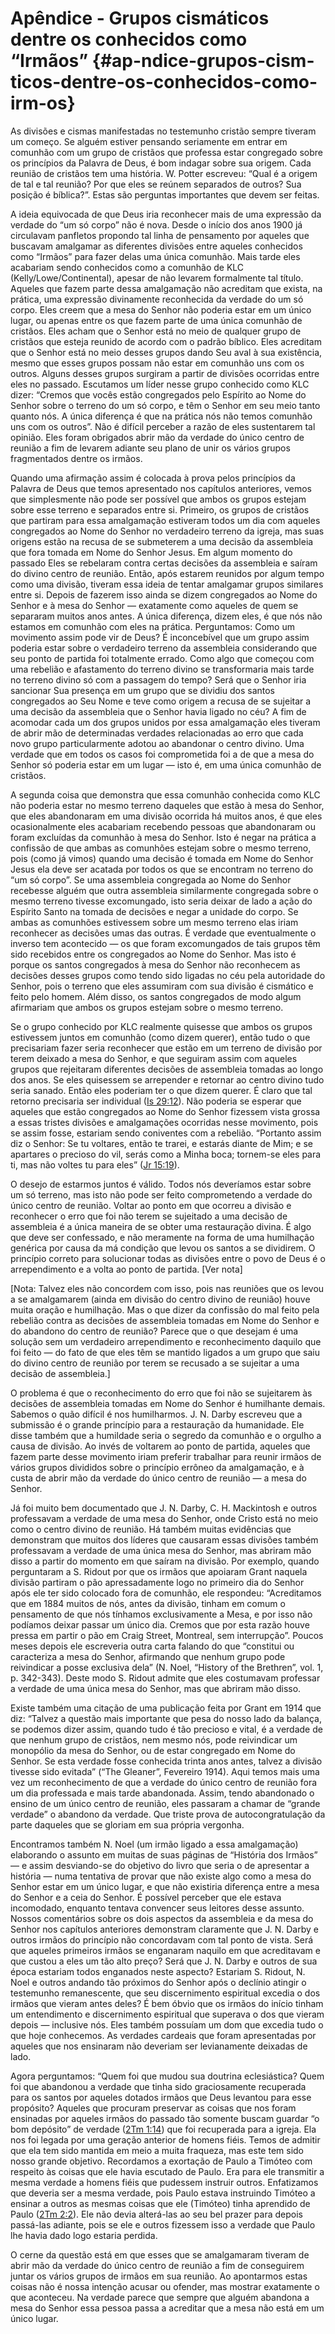 # Apêndice - Grupos cismáticos dentre os conhecidos como “Irmãos” {#ap-ndice-grupos-cism-ticos-dentre-os-conhecidos-como-irm-os}

As divisões e cismas manifestadas no testemunho cristão sempre tiveram um começo. Se alguém estiver pensando seriamente em entrar em comunhão com um grupo de cristãos que professa estar congregado sobre os princípios da Palavra de Deus, é bom indagar sobre sua origem. Cada reunião de cristãos tem uma história. W. Potter escreveu: “Qual é a origem de tal e tal reunião? Por que eles se reúnem separados de outros? Sua posição é bíblica?”. Estas são perguntas importantes que devem ser feitas.

A ideia equivocada de que Deus iria reconhecer mais de uma expressão da verdade do “um só corpo” não é nova. Desde o início dos anos 1900 já circulavam panfletos propondo tal linha de pensamento por aqueles que buscavam amalgamar as diferentes divisões entre aqueles conhecidos como “Irmãos” para fazer delas uma única comunhão. Mais tarde eles acabariam sendo conhecidos como a comunhão de KLC (Kelly/Lowe/Continental), apesar de não levarem formalmente tal título. Aqueles que fazem parte dessa amalgamação não acreditam que exista, na prática, uma expressão divinamente reconhecida da verdade do um só corpo. Eles creem que a mesa do Senhor não poderia estar em um único lugar, ou apenas entre os que fazem parte de uma única comunhão de cristãos. Eles acham que o Senhor está no meio de qualquer grupo de cristãos que esteja reunido de acordo com o padrão bíblico. Eles acreditam que o Senhor está no meio desses grupos dando Seu aval à sua existência, mesmo que esses grupos possam não estar em comunhão uns com os outros. Alguns desses grupos surgiram a partir de divisões ocorridas entre eles no passado. Escutamos um líder nesse grupo conhecido como KLC dizer: “Cremos que vocês estão congregados pelo Espírito ao Nome do Senhor sobre o terreno do um só corpo, e têm o Senhor em seu meio tanto quanto nós. A única diferença é que na prática nós não temos comunhão uns com os outros”. Não é difícil perceber a razão de eles sustentarem tal opinião. Eles foram obrigados abrir mão da verdade do único centro de reunião a fim de levarem adiante seu plano de unir os vários grupos fragmentados dentre os irmãos.

Quando uma afirmação assim é colocada à prova pelos princípios da Palavra de Deus que temos apresentado nos capítulos anteriores, vemos que simplesmente não pode ser possível que ambos os grupos estejam sobre esse terreno e separados entre si. Primeiro, os grupos de cristãos que partiram para essa amalgamação estiveram todos um dia com aqueles congregados ao Nome do Senhor no verdadeiro terreno da igreja, mas suas origens estão na recusa de se submeterem a uma decisão da assembleia que fora tomada em Nome do Senhor Jesus. Em algum momento do passado Eles se rebelaram contra certas decisões da assembleia e saíram do divino centro de reunião. Então, após estarem reunidos por algum tempo como uma divisão, tiveram essa ideia de tentar amalgamar grupos similares entre si. Depois de fazerem isso ainda se dizem congregados ao Nome do Senhor e à mesa do Senhor — exatamente como aqueles de quem se separaram muitos anos antes. A única diferença, dizem eles, é que nós não estamos em comunhão com eles na prática. Perguntamos: Como um movimento assim pode vir de Deus? É inconcebível que um grupo assim poderia estar sobre o verdadeiro terreno da assembleia considerando que seu ponto de partida foi totalmente errado. Como algo que começou com uma rebelião e afastamento do terreno divino se transformaria mais tarde no terreno divino só com a passagem do tempo? Será que o Senhor iria sancionar Sua presença em um grupo que se dividiu dos santos congregados ao Seu Nome e teve como origem a recusa de se sujeitar a uma decisão da assembleia que o Senhor havia ligado no céu? A fim de acomodar cada um dos grupos unidos por essa amalgamação eles tiveram de abrir mão de determinadas verdades relacionadas ao erro que cada novo grupo particularmente adotou ao abandonar o centro divino. Uma verdade que em todos os casos foi comprometida foi a de que a mesa do Senhor só poderia estar em um lugar — isto é, em uma única comunhão de cristãos.

A segunda coisa que demonstra que essa comunhão conhecida como KLC não poderia estar no mesmo terreno daqueles que estão à mesa do Senhor, que eles abandonaram em uma divisão ocorrida há muitos anos, é que eles ocasionalmente eles acabariam recebendo pessoas que abandonaram ou foram excluídas da comunhão à mesa do Senhor. Isto é negar na prática a confissão de que ambas as comunhões estejam sobre o mesmo terreno, pois (como já vimos) quando uma decisão é tomada em Nome do Senhor Jesus ela deve ser acatada por todos os que se encontram no terreno do “um só corpo”. Se uma assembleia congregada ao Nome do Senhor recebesse alguém que outra assembleia similarmente congregada sobre o mesmo terreno tivesse excomungado, isto seria deixar de lado a ação do Espírito Santo na tomada de decisões e negar a unidade do corpo. Se ambas as comunhões estivessem sobre um mesmo terreno elas iriam reconhecer as decisões umas das outras. É verdade que eventualmente o inverso tem acontecido — os que foram excomungados de tais grupos têm sido recebidos entre os congregados ao Nome do Senhor. Mas isto é porque os santos congregados à mesa do Senhor não reconhecem as decisões desses grupos como tendo sido ligadas no céu pela autoridade do Senhor, pois o terreno que eles assumiram com sua divisão é cismático e feito pelo homem. Além disso, os santos congregados de modo algum afirmariam que ambos os grupos estejam sobre o mesmo terreno.

Se o grupo conhecido por KLC realmente quisesse que ambos os grupos estivessem juntos em comunhão (como dizem querer), então tudo o que precisariam fazer seria reconhecer que estão em um terreno de divisão por terem deixado a mesa do Senhor, e que seguiram assim com aqueles grupos que rejeitaram diferentes decisões de assembleia tomadas ao longo dos anos. Se eles quisessem se arrepender e retornar ao centro divino tudo seria sanado. Então eles poderiam ter o que dizem querer. É claro que tal retorno precisaria ser individual ([Is 29:12](http://bibliaonline.com.br/acf/is/29/12)). Não poderia se esperar que aqueles que estão congregados ao Nome do Senhor fizessem vista grossa a essas tristes divisões e amalgamações ocorridas nesse movimento, pois se assim fosse, estariam sendo coniventes com a rebelião. “Portanto assim diz o Senhor: Se tu voltares, então te trarei, e estarás diante de Mim; e se apartares o precioso do vil, serás como a Minha boca; tornem-se eles para ti, mas não voltes tu para eles” ([Jr 15:19](http://bibliaonline.com.br/acf/jr/15/19)).

O desejo de estarmos juntos é válido. Todos nós deveríamos estar sobre um só terreno, mas isto não pode ser feito comprometendo a verdade do único centro de reunião. Voltar ao ponto em que ocorreu a divisão e reconhecer o erro que foi não terem se sujeitado a uma decisão de assembleia é a única maneira de se obter uma restauração divina. É algo que deve ser confessado, e não meramente na forma de uma humilhação genérica por causa da má condição que levou os santos a se dividirem. O princípio correto para solucionar todas as divisões entre o povo de Deus é o arrependimento e a volta ao ponto de partida. [Ver nota]

[Nota: Talvez eles não concordem com isso, pois nas reuniões que os levou a se amalgamarem (ainda em divisão do centro divino de reunião) houve muita oração e humilhação. Mas o que dizer da confissão do mal feito pela rebelião contra as decisões de assembleia tomadas em Nome do Senhor e do abandono do centro de reunião? Parece que o que desejam é uma solução sem um verdadeiro arrependimento e reconhecimento daquilo que foi feito — do fato de que eles têm se mantido ligados a um grupo que saiu do divino centro de reunião por terem se recusado a se sujeitar a uma decisão de assembleia.]

O problema é que o reconhecimento do erro que foi não se sujeitarem às decisões de assembleia tomadas em Nome do Senhor é humilhante demais. Sabemos o quão difícil é nos humilharmos. J. N. Darby escreveu que a submissão é o grande princípio para a restauração da humanidade. Ele disse também que a humildade seria o segredo da comunhão e o orgulho a causa de divisão. Ao invés de voltarem ao ponto de partida, aqueles que fazem parte desse movimento iriam preferir trabalhar para reunir irmãos de vários grupos divididos sobre o princípio errôneo da amalgamação, e à custa de abrir mão da verdade do único centro de reunião — a mesa do Senhor.

Já foi muito bem documentado que J. N. Darby, C. H. Mackintosh e outros professavam a verdade de uma mesa do Senhor, onde Cristo está no meio como o centro divino de reunião. Há também muitas evidências que demonstram que muitos dos líderes que causaram essas divisões também professavam a verdade de uma única mesa do Senhor, mas abriram mão disso a partir do momento em que saíram na divisão. Por exemplo, quando perguntaram a S. Ridout por que os irmãos que apoiaram Grant naquela divisão partiram o pão apressadamente logo no primeiro dia do Senhor após ele ter sido colocado fora de comunhão, ele respondeu: “Acreditamos que em 1884 muitos de nós, antes da divisão, tinham em comum o pensamento de que nós tínhamos exclusivamente a Mesa, e por isso não podíamos deixar passar um único dia. Cremos que por esta razão houve pressa em partir o pão em Craig Street, Montreal, sem interrupção”. Poucos meses depois ele escreveria outra carta falando do que “constitui ou caracteriza a mesa do Senhor, afirmando que nenhum grupo pode reivindicar a posse exclusiva dela” (N. Noel, “History of the Brethren”, vol. 1, p. 342-343). Deste modo S. Ridout admite que eles costumavam professar a verdade de uma única mesa do Senhor, mas que abriram mão disso.

Existe também uma citação de uma publicação feita por Grant em 1914 que diz: “Talvez a questão mais importante que pesa do nosso lado da balança, se podemos dizer assim, quando tudo é tão precioso e vital, é a verdade de que nenhum grupo de cristãos, nem mesmo nós, pode reivindicar um monopólio da mesa do Senhor, ou de estar congregado em Nome do Senhor. Se esta verdade fosse conhecida trinta anos antes, talvez a divisão tivesse sido evitada” (“The Gleaner”, Fevereiro 1914). Aqui temos mais uma vez um reconhecimento de que a verdade do único centro de reunião fora um dia professada e mais tarde abandonada. Assim, tendo abandonado o ensino de um único centro de reunião, eles passaram a chamar de “grande verdade” o abandono da verdade. Que triste prova de autocongratulação da parte daqueles que se gloriam em sua própria vergonha.

Encontramos também N. Noel (um irmão ligado a essa amalgamação) elaborando o assunto em muitas de suas páginas de “História dos Irmãos” — e assim desviando-se do objetivo do livro que seria o de apresentar a história — numa tentativa de provar que não existe algo como a mesa do Senhor estar em um único lugar, e que não existiria diferença entre a mesa do Senhor e a ceia do Senhor. É possível perceber que ele estava incomodado, enquanto tentava convencer seus leitores desse assunto. Nossos comentários sobre os dois aspectos da assembleia e da mesa do Senhor nos capítulos anteriores demonstram claramente que J. N. Darby e outros irmãos do princípio não concordavam com tal ponto de vista. Será que aqueles primeiros irmãos se enganaram naquilo em que acreditavam e que custou a eles um tão alto preço? Será que J. N. Darby e outros de sua época estariam todos enganados neste aspecto? Estariam S. Ridout, N. Noel e outros andando tão próximos do Senhor após o declínio atingir o testemunho remanescente, que seu discernimento espiritual excedia o dos irmãos que vieram antes deles? É bem óbvio que os irmãos do início tinham um entendimento e discernimento espiritual que superava o dos que vieram depois — inclusive nós. Eles também possuíam um dom que excedia tudo o que hoje conhecemos. As verdades cardeais que foram apresentadas por aqueles que nos ensinaram não deveriam ser levianamente deixadas de lado.

Agora perguntamos: “Quem foi que mudou sua doutrina eclesiástica? Quem foi que abandonou a verdade que tinha sido graciosamente recuperada para os santos por aqueles dotados irmãos que Deus levantou para esse propósito? Aqueles que procuram preservar as coisas que nos foram ensinadas por aqueles irmãos do passado tão somente buscam guardar “o bom depósito” de verdade ([2Tm 1:14](http://bibliaonline.com.br/acf/2tm/1/14)) que foi recuperada para a igreja. Ela nos foi legada por uma geração anterior de homens fiéis. Temos de admitir que ela tem sido mantida em meio a muita fraqueza, mas este tem sido nosso grande objetivo. Recordamos a exortação de Paulo a Timóteo com respeito às coisas que ele havia escutado de Paulo. Era para ele transmitir a mesma verdade a homens fiéis que pudessem instruir outros. Enfatizamos que deveria ser a mesma verdade, pois Paulo estava instruindo Timóteo a ensinar a outros as mesmas coisas que ele (Timóteo) tinha aprendido de Paulo ([2Tm 2:2](http://bibliaonline.com.br/acf/2tm/2/2)). Ele não devia alterá-las ao seu bel prazer para depois passá-las adiante, pois se ele e outros fizessem isso a verdade que Paulo lhe havia dado logo estaria perdida.

O cerne da questão está em que esses que se amalgamaram tiveram de abrir mão da verdade do único centro de reunião a fim de conseguirem juntar os vários grupos de irmãos em sua reunião. Ao apontarmos estas coisas não é nossa intenção acusar ou ofender, mas mostrar exatamente o que aconteceu. Na verdade parece que sempre que alguém abandona a mesa do Senhor essa pessoa passa a acreditar que a mesa não está em um único lugar.